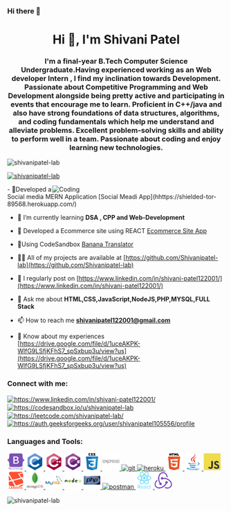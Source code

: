 ### Hi there 👋

<h1 align="center">Hi 👋, I'm Shivani Patel</h1>
<h3 align="center">I'm a final-year B.Tech Computer Science Undergraduate.Having experienced working as an Web developer Intern , I find my inclination towards Development. Passionate about Competitive Programming and Web Development alongside being pretty active and participating in events that encourage me to learn. Proficient in C++/java and also have strong foundations of data structures, algorithms, and coding fundamentals which help me understand and alleviate problems. Excellent problem-solving skills and ability to perform well in a team. Passionate about coding and enjoy learning new technologies.</h3>

<p align="left"> <img src="https://komarev.com/ghpvc/?username=shivanipatel-lab&label=Profile%20views&color=0e75b6&style=flat" alt="shivanipatel-lab" /> </p>

<p align="left"> <a href="https://github.com/ryo-ma/github-profile-trophy"><img src="https://github-profile-trophy.vercel.app/?username=shivanipatel-lab" alt="shivanipatel-lab" /></a> </p>


<img align="right" alt="Coding" width="400" src="https://cdn.dribbble.com/users/1850460/screenshots/4062036/media/0b255811dc3aa66ede05404b07249f3b.gif">
- 🔭Developed a Social media MERN Application [Social Meadi App](hhttps://shielded-tor-89568.herokuapp.com/)

- 🌱 I’m currently learning **DSA , CPP and Web-Development**

- 👯 Developed a Ecommerce site using REACT [Ecommerce Site App](https://ecommercemernapp.herokuapp.com/)

- 🤝Using CodeSandbox [Banana Translator](https://patelemojifinder.netlify.app/)

- 👨‍💻 All of my projects are available at [https://github.com/Shivanipatel-lab](https://github.com/Shivanipatel-lab)

- 📝 I regularly post on [https://www.linkedin.com/in/shivani-patel122001/](https://www.linkedin.com/in/shivani-patel122001/)

- 💬 Ask me about **HTML,CSS,JavaScript,NodeJS,PHP,MYSQL,FULL Stack**

- 📫 How to reach me **shivanipatel122001@gmail.com**

- 📄 Know about my experiences [https://drive.google.com/file/d/1uceAKPK-WlfG9LSfjKFhS7_spSxbup3u/view?us](https://drive.google.com/file/d/1uceAKPK-WlfG9LSfjKFhS7_spSxbup3u/view?us)

<h3 align="left">Connect with me:</h3>
<p align="left">
<a href="https://linkedin.com/in/https://www.linkedin.com/in/shivani-patel122001/" target="blank"><img align="center" src="https://raw.githubusercontent.com/rahuldkjain/github-profile-readme-generator/master/src/images/icons/Social/linked-in-alt.svg" alt="https://www.linkedin.com/in/shivani-patel122001/" height="30" width="40" /></a>
<a href="https://codesandbox.com/https://codesandbox.io/u/shivanipatel-lab" target="blank"><img align="center" src="https://raw.githubusercontent.com/rahuldkjain/github-profile-readme-generator/master/src/images/icons/Social/codesandbox.svg" alt="https://codesandbox.io/u/shivanipatel-lab" height="30" width="40" /></a>
<a href="https://www.leetcode.com/https://leetcode.com/shivanipatel-lab/" target="blank"><img align="center" src="https://raw.githubusercontent.com/rahuldkjain/github-profile-readme-generator/master/src/images/icons/Social/leet-code.svg" alt="https://leetcode.com/shivanipatel-lab/" height="30" width="40" /></a>
<a href="https://auth.geeksforgeeks.org/user/https://auth.geeksforgeeks.org/user/shivanipatel105556/profile" target="blank"><img align="center" src="https://raw.githubusercontent.com/rahuldkjain/github-profile-readme-generator/master/src/images/icons/Social/geeks-for-geeks.svg" alt="https://auth.geeksforgeeks.org/user/shivanipatel105556/profile" height="30" width="40" /></a>
</p>

<h3 align="left">Languages and Tools:</h3>
<p align="left"> <a href="https://getbootstrap.com" target="_blank" rel="noreferrer"> <img src="https://raw.githubusercontent.com/devicons/devicon/master/icons/bootstrap/bootstrap-plain-wordmark.svg" alt="bootstrap" width="40" height="40"/> </a> <a href="https://www.cprogramming.com/" target="_blank" rel="noreferrer"> <img src="https://raw.githubusercontent.com/devicons/devicon/master/icons/c/c-original.svg" alt="c" width="40" height="40"/> </a> <a href="https://www.w3schools.com/cpp/" target="_blank" rel="noreferrer"> <img src="https://raw.githubusercontent.com/devicons/devicon/master/icons/cplusplus/cplusplus-original.svg" alt="cplusplus" width="40" height="40"/> </a> <a href="https://www.w3schools.com/cs/" target="_blank" rel="noreferrer"> <img src="https://raw.githubusercontent.com/devicons/devicon/master/icons/csharp/csharp-original.svg" alt="csharp" width="40" height="40"/> </a> <a href="https://www.w3schools.com/css/" target="_blank" rel="noreferrer"> <img src="https://raw.githubusercontent.com/devicons/devicon/master/icons/css3/css3-original-wordmark.svg" alt="css3" width="40" height="40"/> </a> <a href="https://expressjs.com" target="_blank" rel="noreferrer"> <img src="https://raw.githubusercontent.com/devicons/devicon/master/icons/express/express-original-wordmark.svg" alt="express" width="40" height="40"/> </a> <a href="https://git-scm.com/" target="_blank" rel="noreferrer"> <img src="https://www.vectorlogo.zone/logos/git-scm/git-scm-icon.svg" alt="git" width="40" height="40"/> </a> <a href="https://heroku.com" target="_blank" rel="noreferrer"> <img src="https://www.vectorlogo.zone/logos/heroku/heroku-icon.svg" alt="heroku" width="40" height="40"/> </a> <a href="https://www.w3.org/html/" target="_blank" rel="noreferrer"> <img src="https://raw.githubusercontent.com/devicons/devicon/master/icons/html5/html5-original-wordmark.svg" alt="html5" width="40" height="40"/> </a> <a href="https://www.java.com" target="_blank" rel="noreferrer"> <img src="https://raw.githubusercontent.com/devicons/devicon/master/icons/java/java-original.svg" alt="java" width="40" height="40"/> </a> <a href="https://developer.mozilla.org/en-US/docs/Web/JavaScript" target="_blank" rel="noreferrer"> <img src="https://raw.githubusercontent.com/devicons/devicon/master/icons/javascript/javascript-original.svg" alt="javascript" width="40" height="40"/> </a> <a href="https://laravel.com/" target="_blank" rel="noreferrer"> <img src="https://raw.githubusercontent.com/devicons/devicon/master/icons/laravel/laravel-plain-wordmark.svg" alt="laravel" width="40" height="40"/> </a> <a href="https://www.mongodb.com/" target="_blank" rel="noreferrer"> <img src="https://raw.githubusercontent.com/devicons/devicon/master/icons/mongodb/mongodb-original-wordmark.svg" alt="mongodb" width="40" height="40"/> </a> <a href="https://www.mysql.com/" target="_blank" rel="noreferrer"> <img src="https://raw.githubusercontent.com/devicons/devicon/master/icons/mysql/mysql-original-wordmark.svg" alt="mysql" width="40" height="40"/> </a> <a href="https://nodejs.org" target="_blank" rel="noreferrer"> <img src="https://raw.githubusercontent.com/devicons/devicon/master/icons/nodejs/nodejs-original-wordmark.svg" alt="nodejs" width="40" height="40"/> </a> <a href="https://www.php.net" target="_blank" rel="noreferrer"> <img src="https://raw.githubusercontent.com/devicons/devicon/master/icons/php/php-original.svg" alt="php" width="40" height="40"/> </a> <a href="https://postman.com" target="_blank" rel="noreferrer"> <img src="https://www.vectorlogo.zone/logos/getpostman/getpostman-icon.svg" alt="postman" width="40" height="40"/> </a> <a href="https://reactjs.org/" target="_blank" rel="noreferrer"> <img src="https://raw.githubusercontent.com/devicons/devicon/master/icons/react/react-original-wordmark.svg" alt="react" width="40" height="40"/> </a> <a href="https://redux.js.org" target="_blank" rel="noreferrer"> <img src="https://raw.githubusercontent.com/devicons/devicon/master/icons/redux/redux-original.svg" alt="redux" width="40" height="40"/> </a> </p>

<p><img align="center" src="https://github-readme-stats.vercel.app/api/top-langs?username=shivanipatel-lab&show_icons=true&locale=en&layout=compact" alt="shivanipatel-lab" /></p>

